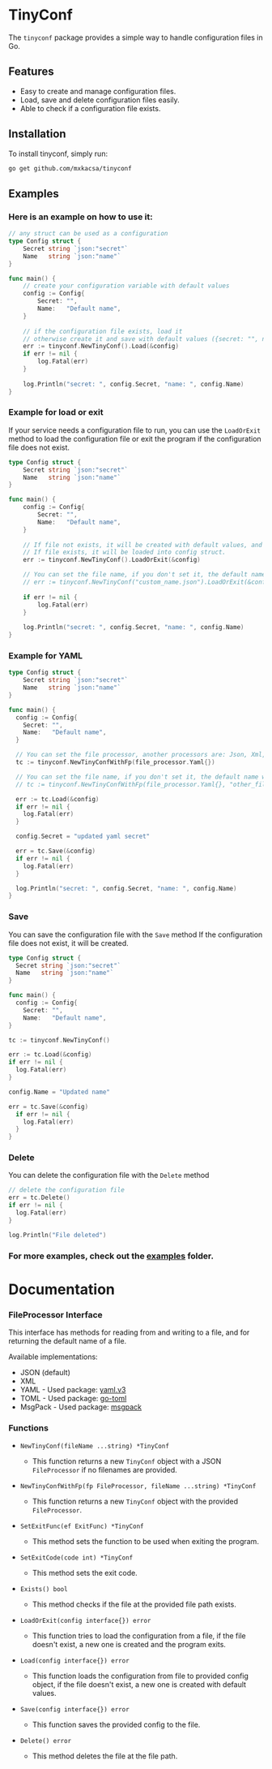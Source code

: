 # TinyConf

The `tinyconf` package provides a simple way to handle configuration files in Go.

## Features

- Easy to create and manage configuration files.
- Load, save and delete configuration files easily.
- Able to check if a configuration file exists.

## Installation

To install tinyconf, simply run:

```bash
go get github.com/mxkacsa/tinyconf
```

## Examples

### Here is an example on how to use it: 

```go
// any struct can be used as a configuration
type Config struct {
    Secret string `json:"secret"`
    Name   string `json:"name"`
}

func main() {
    // create your configuration variable with default values
    config := Config{
        Secret: "",
        Name:   "Default name",
    }
    
    // if the configuration file exists, load it
    // otherwise create it and save with default values ({secret: "", name: "Default name"})
    err := tinyconf.NewTinyConf().Load(&config)
    if err != nil {
        log.Fatal(err)
    }
    
    log.Println("secret: ", config.Secret, "name: ", config.Name)
}
```

### Example for load or exit

If your service needs a configuration file to run, you can use the `LoadOrExit` method to load the configuration file or exit the program if the configuration file does not exist.

```go
type Config struct {
	Secret string `json:"secret"`
	Name   string `json:"name"`
}

func main() {
    config := Config{
        Secret: "",
        Name:   "Default name",
    }
    
    // If file not exists, it will be created with default values, and program will exit with message.
    // If file exists, it will be loaded into config struct.
    err := tinyconf.NewTinyConf().LoadOrExit(&config)

    // You can set the file name, if you don't set it, the default name will be used.
    // err := tinyconf.NewTinyConf("custom_name.json").LoadOrExit(&config)
	
    if err != nil {
        log.Fatal(err)
    }
    
    log.Println("secret: ", config.Secret, "name: ", config.Name)
}
```

### Example for YAML

```go
type Config struct {
    Secret string `json:"secret"`
    Name   string `json:"name"`
}

func main() {
  config := Config{
    Secret: "",
    Name:   "Default name",
  }

  // You can set the file processor, another processors are: Json, Xml, Toml, MsgPack 
  tc := tinyconf.NewTinyConfWithFp(file_processor.Yaml{})

  // You can set the file name, if you don't set it, the default name will be used
  // tc := tinyconf.NewTinyConfWithFp(file_processor.Yaml{}, "other_file_name.yaml")

  err := tc.Load(&config)
  if err != nil {
    log.Fatal(err)
  }

  config.Secret = "updated yaml secret"

  err = tc.Save(&config)
  if err != nil {
    log.Fatal(err)
  }

  log.Println("secret: ", config.Secret, "name: ", config.Name)
}

```

### Save
You can save the configuration file with the `Save` method
If the configuration file does not exist, it will be created.

```go
type Config struct {
  Secret string `json:"secret"`
  Name   string `json:"name"`
}

func main() {
  config := Config{
    Secret: "",
    Name:   "Default name",
}

tc := tinyconf.NewTinyConf()

err := tc.Load(&config)
if err != nil {
  log.Fatal(err)
}

config.Name = "Updated name"

err = tc.Save(&config)
  if err != nil {
    log.Fatal(err)
  }
}
```

### Delete

You can delete the configuration file with the `Delete` method

```go
// delete the configuration file
err = tc.Delete()
if err != nil {
  log.Fatal(err)
}

log.Println("File deleted")
```

### For more examples, check out the [examples](examples) folder.

# Documentation

### FileProcessor Interface

This interface has methods for reading from and writing to a file, and for returning the default name of a file.

Available implementations:

- JSON (default)
- XML
- YAML - Used package: [yaml.v3](gopkg.in/yaml.v3) 
- TOML - Used package: [go-toml](github.com/pelletier/go-toml)
- MsgPack - Used package: [msgpack](github.com/vmihailenco/msgpack/v5)
### Functions

- `NewTinyConf(fileName ...string) *TinyConf`
    - This function returns a new `TinyConf` object with a JSON `FileProcessor` if no filenames are provided.

- `NewTinyConfWithFp(fp FileProcessor, fileName ...string) *TinyConf`
    - This function returns a new `TinyConf` object with the provided `FileProcessor`.

- `SetExitFunc(ef ExitFunc) *TinyConf`
    - This method sets the function to be used when exiting the program.

- `SetExitCode(code int) *TinyConf`
    - This method sets the exit code.

- `Exists() bool`
    - This method checks if the file at the provided file path exists.

- `LoadOrExit(config interface{}) error`
    - This function tries to load the configuration from a file, if the file doesn't exist, a new one is created and the program exits.

- `Load(config interface{}) error`
    - This function loads the configuration from file to provided config object, if the file doesn't exist, a new one is created with default values.

- `Save(config interface{}) error`
    - This function saves the provided config to the file.

- `Delete() error`
    - This method deletes the file at the file path.
